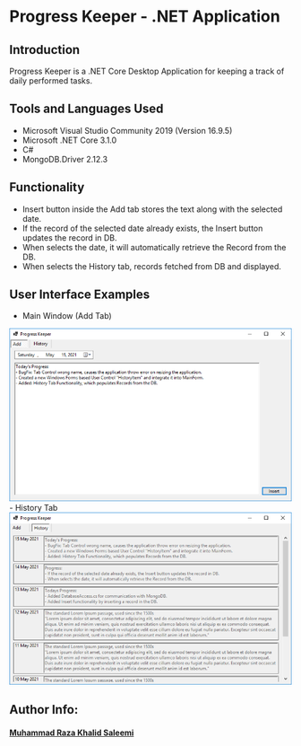 # Progress Keeper - .NET Application
## Introduction
Progress Keeper is a .NET Core Desktop Application for keeping a track of daily performed tasks.

## Tools and Languages Used
- Microsoft Visual Studio Community 2019 (Version 16.9.5)
- Microsoft .NET Core 3.1.0
- C#
- MongoDB.Driver 2.12.3

## Functionality
- Insert button inside the Add tab stores the text along with the selected date.
- If the record of the selected date already exists, the Insert button updates the record in DB.
- When selects the date, it will automatically retrieve the Record from the DB.
- When selects the History tab, records fetched from DB and displayed.

## User Interface Examples
- Main Window (Add Tab)
<img src="ReadmeResources/AddTab.PNG" alt="AddTab" title="AddTab" />
- History Tab
<img src="ReadmeResources/HistoryTab.PNG" alt="HistoryTab" title="HistoryTab" />

## Author Info:
#### [Muhammad Raza Khalid Saleemi](https://www.linkedin.com/in/muhammad-raza-khalid-saleemi/)

